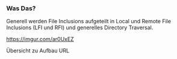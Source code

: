 ### Was Das?
Generell werden File Inclusions aufgeteilt in Local und Remote File Inclusions (LFI und RFI) und generelles Directory Traversal.

https://imgur.com/ar0UxEZ

Übersicht zu Aufbau URL